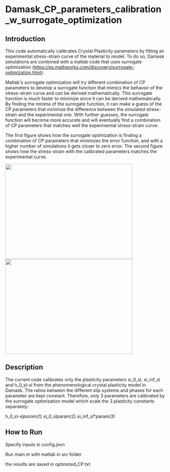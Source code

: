 # Damask_CP_parameters_calibration_w_surrogate_optimization

## Introduction

This code automatically calibrates Crystal Plasticity parameters by fitting an experimental stress-strain curve of the material to model. To do so, Damask simulations are combined with a matlab code that uses surrogate optimization (https://es.mathworks.com/discovery/surrogate-optimization.html).

Matlab's surrogate optimization will try different combination of CP parameters to develop a surrogate function that mimics the behavior of the stress-strain curve and can be derived mathematically. This surrogate function is much faster to minimize since it can be derived mathematically. By finding the minima of the surrogate function, it can make a guess of the CP parameters that minimize the difference between the simulated stress-strain and the experimental one. With further guesses, the surrogate function will become more accurate and will eventually find a combination of CP parameters that matches well the experimental stress-strain curve.

The first figure shows how the surrogate optimization is finding a combination of CP parameters that minimizes the error function, and with a higher number of simulations it gets closer to zero error. The second figure shows how the stress-strain with the calibrated parameters matches the experimental curve.

<img src="https://github.com/Strathclyde-AFRC-Computational-Sciences/Damask_CP_parameters_calibration_w_surrogate_optimization/assets/93150422/4f6a57ac-8fe5-461d-9061-58697c72cc36" height="300" width="400">

<img src="https://github.com/Strathclyde-AFRC-Computational-Sciences/Damask_CP_parameters_calibration_w_surrogate_optimization/assets/93150422/e7e857fd-6935-4ce7-8d0c-7846315b724a" height="300" width="400">

## Description
The current code calibrates only the plasticity parameters xi_0_sl, xi_inf_sl and h_0_sl-sl from the phenomenological crystal plasticity model in Damask. The ratios between the different slip systems and phases for each parameter are kept constant. Therefore, only 3 parameters are calibrated by the surrogate optimization model which scale the 3 plasticity constants separately:

h_0_sl-sl*param(1)
xi_0_sl*param(2)
xi_inf_sl*param(3)

## How to Run
Specify inputs in config.json

Run main.m with matlab in src folder

the results are saved in optimized_CP.txt
